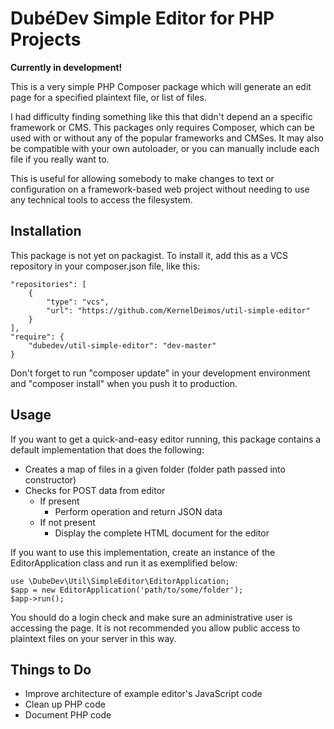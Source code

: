 DubéDev Simple Editor for PHP Projects
======================================

**Currently in development!**

This is a very simple PHP Composer package which will generate an
edit page for a specified plaintext file, or list of files.

I had difficulty finding something like this that didn't depend an a specific framework or CMS. This packages only requires Composer, which can be used with or without any of the popular frameworks and CMSes. It may also be compatible with your own autoloader, or you can manually include each file if you really want to.

This is useful for allowing somebody to make changes to
text or configuration on a framework-based web project
without needing to use any technical tools to access the
filesystem.

Installation
------------
This package is not yet on packagist. To install it, add this as a
VCS repository in your composer.json file, like this:

    "repositories": [
        {
            "type": "vcs",
            "url": "https://github.com/KernelDeimos/util-simple-editor"
        }
    ],
    "require": {
        "dubedev/util-simple-editor": "dev-master"
    }
    
Don't forget to run "composer update" in your development environment and "composer install" when you push it to production.

Usage
-----
If you want to get a quick-and-easy editor running, this package contains a default implementation that does the following:
- Creates a map of files in a given folder (folder path passed into constructor)
- Checks for POST data from editor
  - If present
    - Perform operation and return JSON data
  - If not present
    - Display the complete HTML document for the editor

If you want to use this implementation, create an instance of the EditorApplication class and run it as exemplified below:

    use \DubeDev\Util\SimpleEditor\EditorApplication;
    $app = new EditorApplication('path/to/some/folder');
    $app->run();

You should do a login check and make sure an administrative user is accessing the page. It is not recommended you allow public access to plaintext files on your server in this way.

Things to Do
------------
- Improve architecture of example editor's JavaScript code
- Clean up PHP code
- Document PHP code
